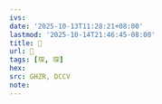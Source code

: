 ```yaml
---
ivs:
date: '2025-10-13T11:28:21+08:00'
lastmod: '2025-10-14T21:46:45-08:00'
title: 󰜫
url: 󰜫
tags: [琛, 琛]
hex: 
src: GHZR, DCCV
note:
---
```

